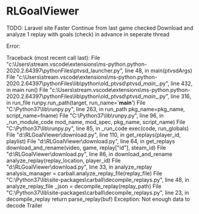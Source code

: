 # RLGoalViewer

TODO:
Laravel site
Faster
Continue from last game checked
Download and analyze 1 replay with goals (check) in advance in seperate thread

Error:


Traceback (most recent call last):
  File "c:\Users\stream\.vscode\extensions\ms-python.python-2020.2.64397\pythonFiles\ptvsd_launcher.py", line 48, in <module>
    main(ptvsdArgs)
  File "c:\Users\stream\.vscode\extensions\ms-python.python-2020.2.64397\pythonFiles\lib\python\old_ptvsd\ptvsd\__main__.py", line 432, in main
    run()
  File "c:\Users\stream\.vscode\extensions\ms-python.python-2020.2.64397\pythonFiles\lib\python\old_ptvsd\ptvsd\__main__.py", line 316, in run_file
    runpy.run_path(target, run_name='__main__')
  File "C:\Python37\lib\runpy.py", line 263, in run_path
    pkg_name=pkg_name, script_name=fname)
  File "C:\Python37\lib\runpy.py", line 96, in _run_module_code
    mod_name, mod_spec, pkg_name, script_name)
  File "C:\Python37\lib\runpy.py", line 85, in _run_code
    exec(code, run_globals)
  File "d:\RLGoalViewer\download.py", line 110, in <module>
    get_replays(player_id, playlist)
  File "d:\RLGoalViewer\download.py", line 64, in get_replays
    download_and_rename(video, game, replay["id"], steam_id)
  File "d:\RLGoalViewer\download.py", line 86, in download_and_rename
    analyze_replay(replay_location, player_id)
  File "d:\RLGoalViewer\download.py", line 33, in analyze_replay
    analysis_manager = carball.analyze_replay_file(replay_file)
  File "C:\Python37\lib\site-packages\carball\decompile_replays.py", line 48, in analyze_replay_file
    _json = decompile_replay(replay_path)
  File "C:\Python37\lib\site-packages\carball\decompile_replays.py", line 23, in decompile_replay
    return parse_replay(buf)
Exception: Not enough data to decode Trailer

